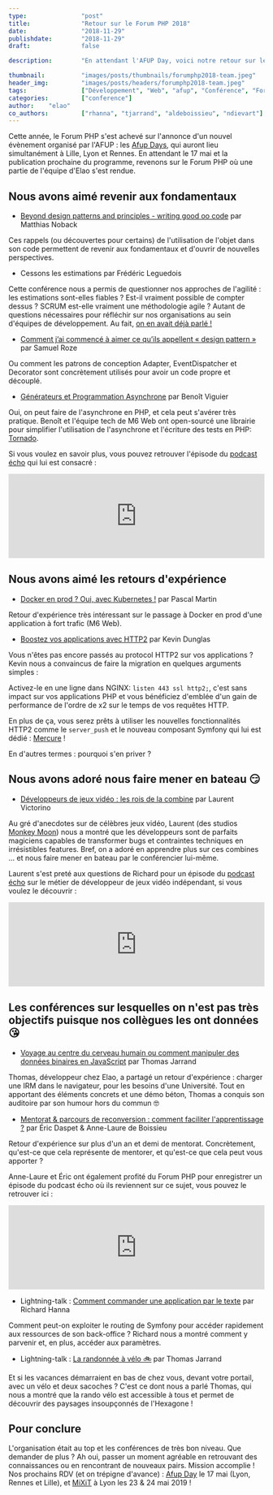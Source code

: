 ```yaml
---
type:               "post"
title:              "Retour sur le Forum PHP 2018"
date:               "2018-11-29"
publishdate:        "2018-11-29"
draft:              false

description:        "En attendant l'AFUP Day, voici notre retour sur le Forum PHP 2018."

thumbnail:          "images/posts/thumbnails/forumphp2018-team.jpeg"
header_img:         "images/posts/headers/forumphp2018-team.jpeg"
tags:               ["Développement", "Web", "afup", "Conférence", "ForumPHP"]
categories:         ["conference"]
author:    "elao"
co_authors:         ["rhanna", "tjarrand", "aldeboissieu", "ndievart"]
---
```


Cette année, le Forum PHP s'est achevé sur l'annonce d'un nouvel évènement organisé par l'AFUP : les [Afup Days](https://event.afup.org/), qui auront lieu simultanément à Lille, Lyon et Rennes.
En attendant le 17 mai et la publication prochaine du programme, revenons sur le Forum PHP où une partie de l'équipe d'Elao s'est rendue.

## Nous avons aimé revenir aux fondamentaux
- <a href="https://www.youtube.com/watch?v=v3IPU3F_0JIY" target="_blank">Beyond design patterns and principles - writing good oo code</a> par Matthias Noback


Ces rappels (ou découvertes pour certains) de l'utilisation de l'objet dans son code permettent de revenir aux fondamentaux et d'ouvrir de nouvelles perspectives.

- Cessons les estimations par Frédéric Leguedois

Cette conférence nous a permis de questionner nos approches de l'agilité : les estimations sont-elles fiables ? Est-il vraiment possible de compter dessus ?
SCRUM est-elle vraiment une méthodologie agile ? Autant de questions nécessaires pour réfléchir sur nos organisations au sein d'équipes de développement.
Au fait, [on en avait déjà parlé !](https://blog.elao.com/fr/elao/mixit-2018/#cessons-les-estimations)

- <a href="https://www.youtube.com/watch?v=aXq05_mdCqE" target="_blank">Comment j’ai commencé à aimer ce qu’ils appellent « design pattern »</a> par Samuel Roze

Ou comment les patrons de conception Adapter, EventDispatcher et Decorator sont concrètement utilisés pour avoir un code propre et découplé.

- <a href="https://www.youtube.com/watch?v=7TvIIt4c8uY" target="_blank">Générateurs et Programmation Asynchrone</a> par Benoît Viguier

Oui, on peut faire de l'asynchrone en PHP, et cela peut s'avérer très pratique. Benoît et l'équipe tech de M6 Web ont open-sourcé une librairie pour simplifier l'utilisation de l'asynchrone et l'écriture des tests en PHP: [Tornado](https://github.com/M6Web/Tornado).

Si vous voulez en savoir plus, vous pouvez retrouver l'épisode du [podcast écho](https://twitter.com/podcastecho) qui lui est consacré&nbsp;:
<iframe width="100%" height="166" scrolling="no" frameborder="no" allow="autoplay" src="https://w.soundcloud.com/player/?url=https%3A//api.soundcloud.com/tracks/532349232&color=%23ff5500&auto_play=false&hide_related=true&show_comments=false&show_user=true&show_reposts=false&show_teaser=false"></iframe>

## Nous avons aimé les retours d'expérience

- <a href="https://www.youtube.com/watch?v=Cq1sR005B2E" target="_blank">Docker en prod ? Oui, avec Kubernetes !</a> par Pascal Martin

Retour d'expérience très intéressant sur le passage à Docker en prod d'une application à fort trafic (M6 Web).

- <a href="https://www.youtube.com/watch?v=av9Z7NqMxFs" target="_blank">Boostez vos applications avec HTTP2</a> par Kevin Dunglas

Vous n'êtes pas encore passés au protocol HTTP2 sur vos applications ? Kevin nous a convaincus de faire la migration en quelques arguments simples :

Activez-le en une ligne dans NGINX: `listen 443 ssl http2;`, c'est sans impact sur vos applications PHP et vous bénéficiez d'emblée d'un gain de performance de l'ordre de x2 sur le temps de vos requêtes HTTP.

En plus de ça, vous serez prêts à utiliser les nouvelles fonctionnalités HTTP2 comme le `server_push` et le nouveau composant Symfony qui lui est dédié : [Mercure](https://github.com/symfony/mercure) !

En d'autres termes : pourquoi s'en priver ?

## Nous avons adoré nous faire mener en bateau 😏

- <a href="https://www.youtube.com/watch?v=i4LTeeDZaJg" target="_blank">Développeurs de jeux vidéo : les rois de la combine</a> par Laurent Victorino

Au gré d'anecdotes sur de célèbres jeux vidéo, Laurent (des studios [Monkey Moon](http://monkeymoon.net/)) nous a montré que les développeurs sont de parfaits magiciens capables de transformer bugs et contraintes techniques en irrésistibles features.
Bref, on a adoré en apprendre plus sur ces combines ... et nous faire mener en bateau par le conférencier lui-même.

Laurent s'est preté aux questions de Richard pour un épisode du [podcast écho](https://twitter.com/podcastecho) sur le métier de développeur de jeux vidéo indépendant, si vous voulez le découvrir :
<iframe width="100%" height="166" scrolling="no" frameborder="no" allow="autoplay" src="https://w.soundcloud.com/player/?url=https%3A//api.soundcloud.com/tracks/525153006&color=%23ff5500&auto_play=false&hide_related=true&show_comments=false&show_user=true&show_reposts=false&show_teaser=false"></iframe>

## Les conférences sur lesquelles on n'est pas très objectifs puisque nos collègues les ont données 😘
- <a href="https://www.youtube.com/watch?v=LuCXFhaRXcw" target="_blank">Voyage au centre du cerveau humain ou comment manipuler des données binaires en JavaScript</a> par Thomas Jarrand

Thomas, développeur chez Elao, a partagé un retour d'expérience : charger une IRM dans le navigateur, pour les besoins d'une Université.
Tout en apportant des éléments concrets et une démo béton, Thomas a conquis son auditoire par son humour hors du commun 🤓

- <a href="https://www.youtube.com/watch?v=gW_TJ7kAu78" target="_blank">Mentorat & parcours de reconversion : comment faciliter l'apprentissage ?</a> par Éric Daspet & Anne-Laure de Boissieu

Retour d'expérience sur plus d'un an et demi de mentorat. Concrètement, qu'est-ce que cela représente de mentorer, et qu'est-ce que cela peut vous apporter ?

Anne-Laure et Éric ont également profité du Forum PHP pour enregistrer un épisode du podcast écho où ils reviennent sur ce sujet, vous pouvez le retrouver ici :
<iframe width="100%" height="166" scrolling="no" frameborder="no" allow="autoplay" src="https://w.soundcloud.com/player/?url=https%3A//api.soundcloud.com/tracks/528315084&color=%23ff5500&auto_play=false&hide_related=true&show_comments=false&show_user=true&show_reposts=false&show_teaser=false"></iframe>

- Lightning-talk : <a href="https://www.youtube.com/watch?v=9tnkySxEoKA&feature=youtu.be&t=366" target="_blank">Comment commander une application par le texte</a> par Richard Hanna

Comment peut-on exploiter le routing de Symfony pour accéder rapidement aux ressources de son back-office ?
Richard nous a montré comment y parvenir et, en plus, accéder aux paramètres.

- Lightning-talk : <a href="https://www.youtube.com/watch?v=9tnkySxEoKA&feature=youtu.be&t=366" target="_blank">La randonnée à vélo 🚲</a> par Thomas Jarrand

Et si les vacances démarraient en bas de chez vous, devant votre portail, avec un vélo et deux sacoches ?
C'est ce dont nous a parlé Thomas, qui nous a montré que la rando vélo est accessible à tous et permet de découvrir des paysages insoupçonnés de l'Hexagone !

## Pour conclure

L'organisation était au top et les conférences de très bon niveau. Que demander de plus ? Ah oui, passer un moment agréable en retrouvant des connaissances ou en rencontrant de nouveaux pairs. Mission accomplie !
Nos prochains RDV (et on trépigne d'avance) : <a href="https://event.afup.org/" target="_blank">Afup Day</a> le 17 mai (Lyon, Rennes et Lille), et <a href="https://mixitconf.org/" target="_blank">MiXiT</a> à Lyon les 23 & 24 mai 2019 !
